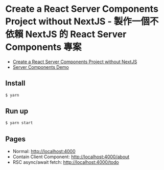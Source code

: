 # Create a React Server Components Project without NextJS - 製作一個不依賴 NextJS 的 React Server Components 專案

- [Create a React Server Components Project without NextJS](https://johnnywang1994.github.io/book/articles/js/react-rsc-without-nextjs.html)
- [Server Components Demo](https://github.com/reactjs/server-components-demo)

## Install
```bash
$ yarn
```

## Run up
```bash
$ yarn start
```

## Pages
- Normal: [http://localhost:4000](http://localhost:4000)
- Contain Client Component: [http://localhost:4000/about](http://localhost:4000/about)
- RSC async/await fetch: [http://localhost:4000/todo](http://localhost:4000/todo)